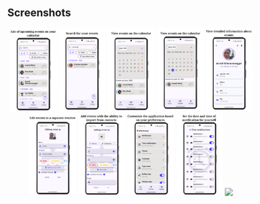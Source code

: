 ## Screenshots
<p align='center'>
  <img src='docs/screenshots/eng/Events.png' width='19%'/>
  <img src='docs/screenshots/eng/EventsSearch.png' width='19%'/>
  <img src='docs/screenshots/eng/Calendar.png' width='19%'/>
  <img src='docs/screenshots/eng/CalendarDay.png' width='19%'/>
  <img src='docs/screenshots/eng/DetailEvent.png' width='19%'/>
  <img src='docs/screenshots/eng/EditEvent.png' width='19%'/>
  <img src='docs/screenshots/eng/AddEvent.png' width='19%'/>
  <img src='docs/screenshots/eng/Settings.png' width='19%'/>
  <img src='docs/screenshots/eng/TimeNotification.png' width='19%'/>
  <img src='docs/screenshots/enh/SelectLanguage.png' width='19%'/>
</p>
